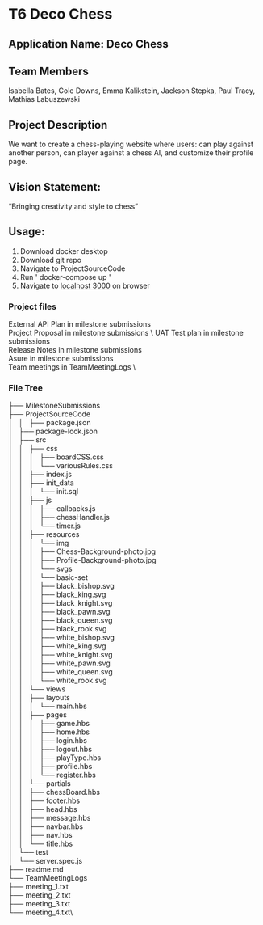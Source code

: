 # T6 Deco Chess
## Application Name: Deco Chess
## Team Members
Isabella Bates, Cole Downs, Emma Kalikstein, 
Jackson Stepka, Paul Tracy, Mathias Labuszewski

## Project Description
We want to create a chess-playing website where users: can play against another person, can player against a chess AI, and customize their profile page. 

## Vision Statement: 
“Bringing creativity and style to chess”

## Usage:
1. Download docker desktop
2. Download git repo
3. Navigate to ProjectSourceCode
4. Run ' docker-compose up '
5. Navigate to [localhost 3000](http://localhost:3000/) on browser

### Project files
External API Plan in milestone submissions \
Project Proposal in milestone submissions \ 
UAT Test plan in milestone submissions \
Release Notes in milestone submissions \
Asure in milestone submissions \
Team meetings in TeamMeetingLogs \
###  File Tree
├── MilestoneSubmissions \
├── ProjectSourceCode\
│   │   ├── package.json\
│   ├── package-lock.json\
│   ├── src\
│   │   ├── css\
│   │   │   ├── boardCSS.css\
│   │   │   └── variousRules.css\
│   │   ├── index.js\
│   │   ├── init_data\
│   │   │   └── init.sql\
│   │   ├── js\
│   │   │   ├── callbacks.js\
│   │   │   ├── chessHandler.js\
│   │   │   └── timer.js\
│   │   ├── resources\
│   │   │   └── img\
│   │   │       ├── Chess-Background-photo.jpg\
│   │   │       ├── Profile-Background-photo.jpg\
│   │   │       └── svgs\
│   │   │           └── basic-set\
│   │   │               ├── black_bishop.svg\
│   │   │               ├── black_king.svg\
│   │   │               ├── black_knight.svg\
│   │   │               ├── black_pawn.svg\
│   │   │               ├── black_queen.svg\
│   │   │               ├── black_rook.svg\
│   │   │               ├── white_bishop.svg\
│   │   │               ├── white_king.svg\
│   │   │               ├── white_knight.svg\
│   │   │               ├── white_pawn.svg\
│   │   │               ├── white_queen.svg\
│   │   │               └── white_rook.svg\
│   │   └── views\
│   │       ├── layouts\
│   │       │   └── main.hbs\
│   │       ├── pages\
│   │       │   ├── game.hbs\
│   │       │   ├── home.hbs\
│   │       │   ├── login.hbs\
│   │       │   ├── logout.hbs\
│   │       │   ├── playType.hbs\
│   │       │   ├── profile.hbs\
│   │       │   └── register.hbs\
│   │       └── partials\
│   │           ├── chessBoard.hbs\
│   │           ├── footer.hbs\
│   │           ├── head.hbs\
│   │           ├── message.hbs\
│   │           ├── navbar.hbs\
│   │           ├── nav.hbs\
│   │           └── title.hbs\
│   └── test\
│       └── server.spec.js\
├── readme.md\
└── TeamMeetingLogs\
    ├── meeting_1.txt\
    ├── meeting_2.txt\
    ├── meeting_3.txt\
    └── meeting_4.txt\
